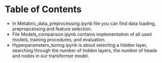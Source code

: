 # Table of Contents

- In Metabric_data_preprocessing.ipynb file you can find  data loading, prepropcessing and feature selection. 
- File Models_comparison.ipynb contains implementation of all used models, training procedures, and evaluation.
- Hyperparameters_tuning.ipynb is about selecting a hidden layer, searching through the number of hidden layers, the number of heads and nodes in our transformer model.
